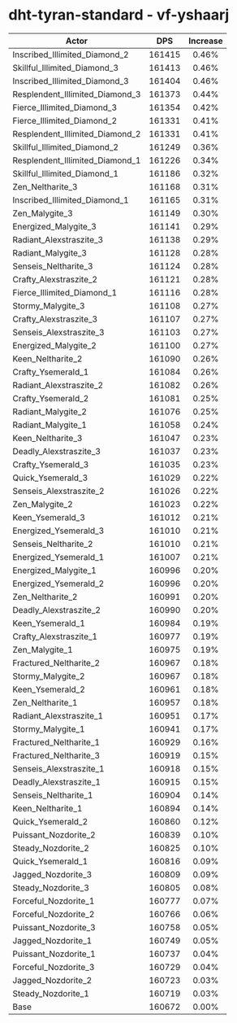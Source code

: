 # dht-tyran-standard - vf-yshaarj
| Actor | DPS | Increase |
|---|:---:|:---:|
|Inscribed_Illimited_Diamond_2|161415|0.46%|
|Skillful_Illimited_Diamond_3|161413|0.46%|
|Inscribed_Illimited_Diamond_3|161404|0.46%|
|Resplendent_Illimited_Diamond_3|161373|0.44%|
|Fierce_Illimited_Diamond_3|161354|0.42%|
|Fierce_Illimited_Diamond_2|161331|0.41%|
|Resplendent_Illimited_Diamond_2|161331|0.41%|
|Skillful_Illimited_Diamond_2|161249|0.36%|
|Resplendent_Illimited_Diamond_1|161226|0.34%|
|Skillful_Illimited_Diamond_1|161186|0.32%|
|Zen_Neltharite_3|161168|0.31%|
|Inscribed_Illimited_Diamond_1|161165|0.31%|
|Zen_Malygite_3|161149|0.30%|
|Energized_Malygite_3|161141|0.29%|
|Radiant_Alexstraszite_3|161138|0.29%|
|Radiant_Malygite_3|161128|0.28%|
|Senseis_Neltharite_3|161124|0.28%|
|Crafty_Alexstraszite_2|161121|0.28%|
|Fierce_Illimited_Diamond_1|161116|0.28%|
|Stormy_Malygite_3|161108|0.27%|
|Crafty_Alexstraszite_3|161107|0.27%|
|Senseis_Alexstraszite_3|161103|0.27%|
|Energized_Malygite_2|161100|0.27%|
|Keen_Neltharite_2|161090|0.26%|
|Crafty_Ysemerald_1|161084|0.26%|
|Radiant_Alexstraszite_2|161082|0.26%|
|Crafty_Ysemerald_2|161081|0.25%|
|Radiant_Malygite_2|161076|0.25%|
|Radiant_Malygite_1|161058|0.24%|
|Keen_Neltharite_3|161047|0.23%|
|Deadly_Alexstraszite_3|161037|0.23%|
|Crafty_Ysemerald_3|161035|0.23%|
|Quick_Ysemerald_3|161029|0.22%|
|Senseis_Alexstraszite_2|161026|0.22%|
|Zen_Malygite_2|161023|0.22%|
|Keen_Ysemerald_3|161012|0.21%|
|Energized_Ysemerald_3|161010|0.21%|
|Senseis_Neltharite_2|161010|0.21%|
|Energized_Ysemerald_1|161007|0.21%|
|Energized_Malygite_1|160996|0.20%|
|Energized_Ysemerald_2|160996|0.20%|
|Zen_Neltharite_2|160991|0.20%|
|Deadly_Alexstraszite_2|160990|0.20%|
|Keen_Ysemerald_1|160984|0.19%|
|Crafty_Alexstraszite_1|160977|0.19%|
|Zen_Malygite_1|160975|0.19%|
|Fractured_Neltharite_2|160967|0.18%|
|Stormy_Malygite_2|160967|0.18%|
|Keen_Ysemerald_2|160961|0.18%|
|Zen_Neltharite_1|160957|0.18%|
|Radiant_Alexstraszite_1|160951|0.17%|
|Stormy_Malygite_1|160941|0.17%|
|Fractured_Neltharite_1|160929|0.16%|
|Fractured_Neltharite_3|160919|0.15%|
|Senseis_Alexstraszite_1|160918|0.15%|
|Deadly_Alexstraszite_1|160915|0.15%|
|Senseis_Neltharite_1|160904|0.14%|
|Keen_Neltharite_1|160894|0.14%|
|Quick_Ysemerald_2|160860|0.12%|
|Puissant_Nozdorite_2|160839|0.10%|
|Steady_Nozdorite_2|160825|0.10%|
|Quick_Ysemerald_1|160816|0.09%|
|Jagged_Nozdorite_3|160809|0.09%|
|Steady_Nozdorite_3|160805|0.08%|
|Forceful_Nozdorite_1|160777|0.07%|
|Forceful_Nozdorite_2|160766|0.06%|
|Puissant_Nozdorite_3|160758|0.05%|
|Jagged_Nozdorite_1|160749|0.05%|
|Puissant_Nozdorite_1|160737|0.04%|
|Forceful_Nozdorite_3|160729|0.04%|
|Jagged_Nozdorite_2|160723|0.03%|
|Steady_Nozdorite_1|160719|0.03%|
|Base|160672|0.00%|
